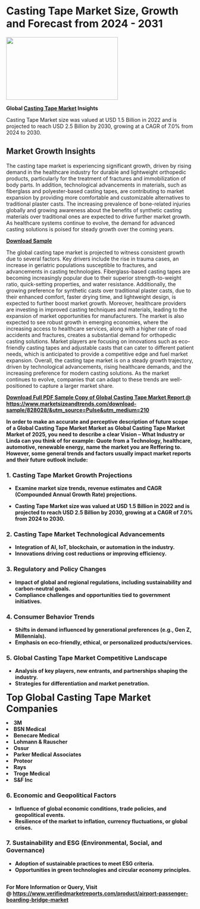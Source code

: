 <H1>Casting Tape Market Size, Growth and Forecast from 2024 - 2031</H1><img class="aligncenter size-medium wp-image-584254" src="https://thirdeyenews.in/wp-content/uploads/2024/09/Global-Market-Research-300x168.jpeg" alt="" width="300" height="168" /><p><strong>Global&nbsp;<a href="https://www.marketsizeandtrends.com/download-sample/828028/&amp;utm_source=Pulse&amp;utm_medium=210">Casting Tape Market</a> Insights</strong></p><p>Casting Tape Market size was valued at USD 1.5 Billion in 2022 and is projected to reach USD 2.5 Billion by 2030, growing at a CAGR of 7.0% from 2024 to 2030.</p><p><h2>Market Growth Insights</h2> <p>The casting tape market is experiencing significant growth, driven by rising demand in the healthcare industry for durable and lightweight orthopedic products, particularly for the treatment of fractures and immobilization of body parts. In addition, technological advancements in materials, such as fiberglass and polyester-based casting tapes, are contributing to market expansion by providing more comfortable and customizable alternatives to traditional plaster casts. The increasing prevalence of bone-related injuries globally and growing awareness about the benefits of synthetic casting materials over traditional ones are expected to drive further market growth. As healthcare systems continue to evolve, the demand for advanced casting solutions is poised for steady growth over the coming years.</p> <p><strong><a href="#">Download Sample</a></strong></p> <p>The global casting tape market is projected to witness consistent growth due to several factors. Key drivers include the rise in trauma cases, an increase in geriatric populations susceptible to fractures, and advancements in casting technologies. Fiberglass-based casting tapes are becoming increasingly popular due to their superior strength-to-weight ratio, quick-setting properties, and water resistance. Additionally, the growing preference for synthetic casts over traditional plaster casts, due to their enhanced comfort, faster drying time, and lightweight design, is expected to further boost market growth. Moreover, healthcare providers are investing in improved casting techniques and materials, leading to the expansion of market opportunities for manufacturers. The market is also expected to see robust growth in emerging economies, where the increasing access to healthcare services, along with a higher rate of road accidents and fractures, creates a substantial demand for orthopedic casting solutions. Market players are focusing on innovations such as eco-friendly casting tapes and adjustable casts that can cater to different patient needs, which is anticipated to provide a competitive edge and fuel market expansion. Overall, the casting tape market is on a steady growth trajectory, driven by technological advancements, rising healthcare demands, and the increasing preference for modern casting solutions. As the market continues to evolve, companies that can adapt to these trends are well-positioned to capture a larger market share.</p> <p><strong><a href="#"></p><p><span class=""><strong>Download Full PDF Sample Copy of Global Casting Tape Market Report</strong> @ <a href="https://www.marketsizeandtrends.com/download-sample/828028/&amp;utm_source=Pulse&amp;utm_medium=210" target="_blank">https://www.marketsizeandtrends.com/download-sample/828028/&amp;utm_source=Pulse&amp;utm_medium=210</a></span></p><p>In order to make an accurate and perceptive description of future scope of a Global&nbsp;Casting Tape Market Market as Global&nbsp;Casting Tape Market Market of 2025, you need to describe a clear Vision &ndash; What Industry or Linda can you think of for example: Quote from a Technology, healthcare, automotive, renewable energy, name the market you are Reffering to. However, some general trends and factors usually impact market reports and their future outlook include:</p><h3>1.&nbsp;<strong>Casting Tape Market Growth Projections</strong></h3><ul><li>Examine market size trends, revenue estimates and CAGR (Compounded Annual Growth Rate) projections.</li><li><p>Casting Tape Market size was valued at USD 1.5 Billion in 2022 and is projected to reach USD 2.5 Billion by 2030, growing at a CAGR of 7.0% from 2024 to 2030.</p></li></ul><h3>2.&nbsp;<strong>Casting Tape Market Technological Advancements</strong></h3><ul><li>Integration of AI, IoT, blockchain, or automation in the industry.</li><li>Innovations driving cost reductions or improving efficiency.</li></ul><h3>3.&nbsp;<strong>Regulatory and Policy Changes</strong></h3><ul><li>Impact of global and regional regulations, including sustainability and carbon-neutral goals.</li><li>Compliance challenges and opportunities tied to government initiatives.</li></ul><h3>4.&nbsp;<strong>Consumer Behavior Trends</strong></h3><ul><li>Shifts in demand influenced by generational preferences (e.g., Gen Z, Millennials).</li><li>Emphasis on eco-friendly, ethical, or personalized products/services.</li></ul><h3>5.&nbsp;<strong>Global Casting Tape Market Competitive Landscape</strong></h3><ul><li>Analysis of key players, new entrants, and partnerships shaping the industry.</li><li>Strategies for differentiation and market penetration.</li></ul><p data-pm-slice="1 1 []"><span style="color: inherit; font-family: inherit; font-size: 25px;">Top Global Casting Tape Market Companies</span></p><div class="" data-test-id=""><p><li>3M</li><li> BSN Medical</li><li> Benecare Medical</li><li> Lohmann & Rauscher</li><li> Ossur</li><li> Parker Medical Associates</li><li> Proteor</li><li> Rays</li><li> Troge Medical</li><li> S&F Inc</li></p></div><h3>6.&nbsp;<strong>Economic and Geopolitical Factors</strong></h3><ul><li>Influence of global economic conditions, trade policies, and geopolitical events.</li><li>Resilience of the market to inflation, currency fluctuations, or global crises.</li></ul><h3>7.&nbsp;<strong>Sustainability and ESG (Environmental, Social, and Governance)</strong></h3><ul><li>Adoption of sustainable practices to meet ESG criteria.</li><li>Opportunities in green technologies and circular economy principles.</li></ul><h2><strong style="font-size: 14px;">For More Information or Query, Visit @&nbsp;</strong><a style="background-color: #ffffff; font-size: 14px;" href="https://www.marketsizeandtrends.com/report/casting-tape-market/" target="_blank">https://www.verifiedmarketreports.com/product/airport-passenger-boarding-bridge-market</a></h2>
